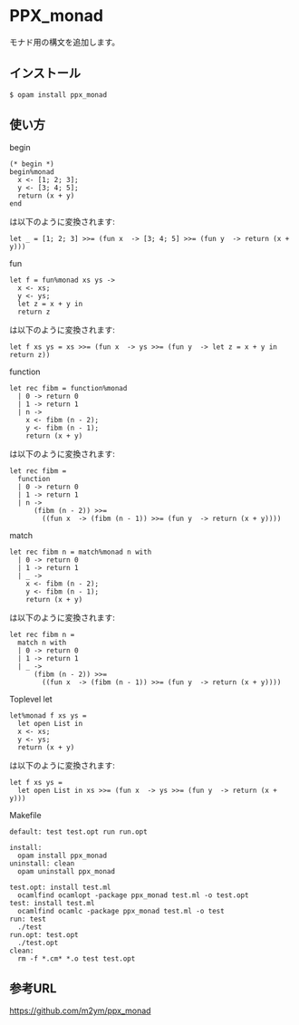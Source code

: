 # PPX_monad

モナド用の構文を追加します。

## インストール

	$ opam install ppx_monad

## 使い方

begin

```
(* begin *)
begin%monad
  x <- [1; 2; 3];
  y <- [3; 4; 5];
  return (x + y)
end
```
は以下のように変換されます:

```
let _ = [1; 2; 3] >>= (fun x  -> [3; 4; 5] >>= (fun y  -> return (x + y)))
```

fun

```
let f = fun%monad xs ys ->
  x <- xs;
  y <- ys;
  let z = x + y in
  return z
```

は以下のように変換されます:

```
let f xs ys = xs >>= (fun x  -> ys >>= (fun y  -> let z = x + y in return z))
```

function

```
let rec fibm = function%monad
  | 0 -> return 0
  | 1 -> return 1
  | n ->
    x <- fibm (n - 2);
    y <- fibm (n - 1);
    return (x + y)
```

は以下のように変換されます:

```
let rec fibm =
  function
  | 0 -> return 0
  | 1 -> return 1
  | n ->
      (fibm (n - 2)) >>=
        ((fun x  -> (fibm (n - 1)) >>= (fun y  -> return (x + y))))
```

match

```
let rec fibm n = match%monad n with
  | 0 -> return 0
  | 1 -> return 1
  | _ ->
    x <- fibm (n - 2);
    y <- fibm (n - 1);
    return (x + y)
```

は以下のように変換されます:

```
let rec fibm n =
  match n with
  | 0 -> return 0
  | 1 -> return 1
  | _ ->
      (fibm (n - 2)) >>=
        ((fun x  -> (fibm (n - 1)) >>= (fun y  -> return (x + y))))
```

Toplevel let

```
let%monad f xs ys =
  let open List in
  x <- xs;
  y <- ys;
  return (x + y)
```

は以下のように変換されます:

```
let f xs ys =
  let open List in xs >>= (fun x  -> ys >>= (fun y  -> return (x + y)))
```

Makefile

```
default: test test.opt run run.opt

install:
  opam install ppx_monad
uninstall: clean
  opam uninstall ppx_monad

test.opt: install test.ml
  ocamlfind ocamlopt -package ppx_monad test.ml -o test.opt
test: install test.ml
  ocamlfind ocamlc -package ppx_monad test.ml -o test
run: test
  ./test
run.opt: test.opt
  ./test.opt
clean:
  rm -f *.cm* *.o test test.opt
```

## 参考URL

https://github.com/m2ym/ppx_monad

